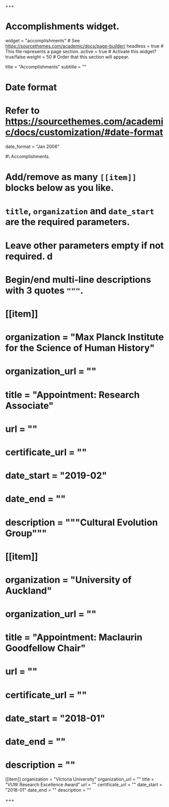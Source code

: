 +++
# Accomplishments widget.
widget = "accomplishments"  # See https://sourcethemes.com/academic/docs/page-builder/
headless = true  # This file represents a page section.
active = true  # Activate this widget? true/false
weight = 50  # Order that this section will appear.

title = "Accomplishments"
subtitle = ""

# Date format
#   Refer to https://sourcethemes.com/academic/docs/customization/#date-format
date_format = "Jan 2006"

#\ Accomplishments.
#   Add/remove as many `[[item]]` blocks below as you like.
#   `title`, `organization` and `date_start` are the required parameters.
#   Leave other parameters empty if not required. d
#   Begin/end multi-line descriptions with 3 quotes `"""`.
# 
# [[item]]
#   organization = "Max Planck Institute for the Science of Human History"
#   organization_url = ""
#   title = "Appointment: Research Associate"
#   url = ""
#   certificate_url = ""
#   date_start = "2019-02"
#   date_end = ""
#   description = """Cultural Evolution Group"""

# [[item]]
#   organization = "University of Auckland"
#   organization_url = ""
#   title = "Appointment: Maclaurin Goodfellow Chair"
#   url = ""
#   certificate_url = ""
#   date_start = "2018-01"
#   date_end = ""
#   description = ""
  
[[item]]
  organization = "Victoria University"
  organization_url = ""
  title = "VUW Research Excellence Award"
  url = ""
  certificate_url = ""
  date_start = "2018-01"
  date_end = ""
  description = ""

+++
